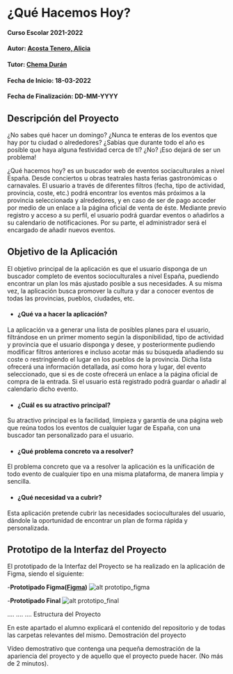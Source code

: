 # ¿Qué Hacemos Hoy?

#### Curso Escolar 2021-2022
#### Autor: [Acosta Tenero, Alicia](https://github.com/Alicia115/Proyecto_DAW/) 
#### Tutor: [Chema Durán](https://github.com/chemaduran/)
#### Fecha de Inicio: 18-03-2022
#### Fecha de Finalización: DD-MM-YYYY



## Descripción del Proyecto
¿No sabes qué hacer un domingo? ¿Nunca te enteras de los eventos que hay por tu ciudad o alrededores? ¿Sabías que durante todo el año es posible que haya alguna festividad cerca de tí? ¿No? ¡Eso dejará de ser un problema!

¿Qué hacemos hoy? es un buscador web de eventos sociaculturales a nivel España. Desde conciertos u obras teatrales hasta ferias gastronómicas o carnavales. El usuario a través de diferentes filtros (fecha, tipo de actividad, provincia, coste, etc.) podrá encontrar los eventos más próximos a la provincia seleccionada y alrededores, y en caso de ser de pago acceder por medio de un enlace a la página oficial de venta de éste. 
Mediante previo registro y acceso a su perfil, el usuario podrá guardar eventos o añadirlos a su calendario de notificaciones.
Por su parte, el administrador será el encargado de añadir nuevos eventos.  


## Objetivo de la Aplicación

El objetivo principal de la aplicación es que el usuario disponga de un buscador completo de eventos socioculturales a nivel España, puediendo encontrar un plan los más ajustado posible a sus necesidades. 
A su misma vez, la aplicación busca promover la cultura y dar a conocer eventos de todas las provincias, pueblos, ciudades, etc. 

* #### ¿Qué va a hacer la aplicación?
La aplicación va a generar una lista de posibles planes para el usuario, filtrándose en un primer momento según la disponibilidad, tipo de actividad y provincia que el usuario disponga y desee, y posteriormente pudiendo modificar filtros anteriores e incluso acotar más su búsqueda añadiendo su coste o restringiendo el lugar en los pueblos de la provincia. Dicha lista ofrecerá una información detallada, así como hora y lugar, del evento seleccionado, que si es de coste ofrecerá un enlace a la página oficial de compra de la entrada. Si el usuario está registrado podrá guardar o añadir al calendario dicho evento. 

* #### ¿Cuál es su atractivo principal?
Su atractivo principal es la facilidad, limpieza y garantía de una página web que reúna todos los eventos de cualquier lugar de España, con una buscador tan personalizado para el usuario.

* #### ¿Qué problema concreto va a resolver?
El problema concreto que va a resolver la aplicación es la unificación de todo evento de cualquier tipo en una misma plataforma, de manera limpia y sencilla.

* #### ¿Qué necesidad va a cubrir?
Esta aplicación pretende cubrir las necesidades socioculturales del usuario, dándole la oportunidad de encontrar un plan de forma rápida y personalizada.



## Prototipo de la Interfaz del Proyecto


El prototipado de la Interfaz del Proyecto se ha realizado en la aplicación de Figma, siendo el siguiente:

-**Prototipado Figma([Figma](https://www.figma.com/file/KIATyiO7gQoT6oiGhIiaNx/PROYECTO_FCT?node-id=0%3A1))**
![alt prototipo_figma](https://github.com/Alicia115/Proyecto_DAW/blob/main/docs/Dise%C3%B1o/prototipo/figma.png)

-**Prototipado Final**
![alt prototipo_final](https://github.com/Alicia115/Proyecto_DAW/blob/main/docs/Dise%C3%B1o/prototipo/aplicacion.png)

.... .... ....
Estructura del Proyecto

En este apartado el alumno explicará el contenido del repositorio y de todas las carpetas relevantes del mismo.
Demostración del proyecto

Vídeo demostrativo que contenga una pequeña demostración de la apariencia del proyecto y de aquello que el proyecto puede hacer. (No más de 2 minutos).


